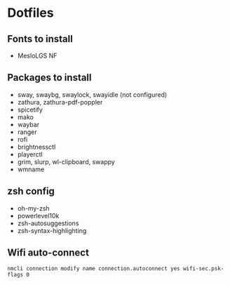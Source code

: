 # Dotfiles

## Fonts to install
* MesloLGS NF

## Packages to install
* sway, swaybg, swaylock, swayidle (not configured)
* zathura, zathura-pdf-poppler
* spicetify
* mako
* waybar
* ranger
* rofi
* brightnessctl
* playerctl
* grim, slurp, wl-clipboard, swappy
* wmname

## zsh config
* oh-my-zsh
* powerlevel10k
* zsh-autosuggestions
* zsh-syntax-highlighting

## Wifi auto-connect
```
nmcli connection modify name connection.autoconnect yes wifi-sec.psk-flags 0
```
